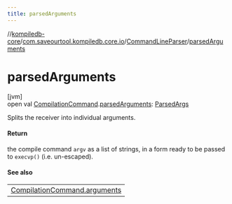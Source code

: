 ```yaml
---
title: parsedArguments
---
```

//[kompiledb-core](../../../index.html)/[com.saveourtool.kompiledb.core.io](../index.html)/[CommandLineParser](index.html)/[parsedArguments](parsed-arguments.html)



# parsedArguments



[jvm]\
open val [CompilationCommand](../../com.saveourtool.kompiledb.core/-compilation-command/index.html).[parsedArguments](parsed-arguments.html): [ParsedArgs](../index.html#1743527040%2FClasslikes%2F-204370792)



Splits the receiver into individual arguments.



#### Return



the compile command `argv` as a list of strings, in a form ready to be passed to `execvp()` (i.e. un-escaped).



#### See also


| |
|---|
| [CompilationCommand.arguments](../../com.saveourtool.kompiledb.core/-compilation-command/arguments.html) |



